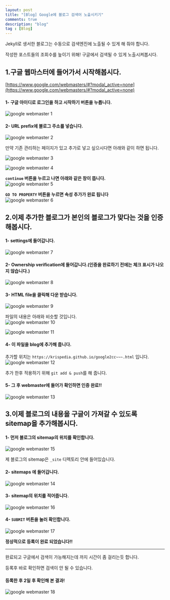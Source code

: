 ```yaml
---
layout: post
title: "[Blog] Google에 블로그 검색어 노출시키기"
comments: true
description: "blog"
tag : [Blog]
---
```


Jekyll로 생서한 블로그는 수동으로 검색엔진에 노출될 수 있게 해 줘야 합니다. <br>

작성한 포스트들의 조회수를 높이기 위해! 구글에서 검색될 수 있게 노출시켜봅시다.<br>

## 1.구글 웹마스터에 들어가서 시작해봅시다. <br>
[https://www.google.com/webmasters/#?modal_active=none](https://www.google.com/webmasters/#?modal_active=none)

#### 1- 구글 아이디로 로그인을 하고 시작하기 버튼을 누릅니다.<br>
![google webmaster 1](https://krispedia.github.io/assets/images/google_webmaster_1.jpg)<br>

#### 2- URL prefix에 블로그 주소를 넣습니다. <br>
![google webmaster 2](https://krispedia.github.io/assets/images/google_webmaster_2.jpg)<br>

만약 기존 관리하는 페이지가 있고 추가로 넣고 싶으시다면 아래와 같이 하면 됩니다.<br>

![google webmaster 3](https://krispedia.github.io/assets/images/google_webmaster_3.jpg)<br>

![google webmaster 4](https://krispedia.github.io/assets/images/google_webmaster_4.jpg)<br>

**`continue` 버튼을 누르고 나면 아래와 같은 창이 뜹니다.** <br>
![google webmaster 5](https://krispedia.github.io/assets/images/google_webmaster_5.jpg)<br>

**`GO TO PROPERTY` 버튼을 누르면 속성 추가가 완료 됩니다**<br>
![google webmaster 6](https://krispedia.github.io/assets/images/google_webmaster_6.jpg)<br>

## 2.이제 추가한 블로그가 본인의 블로그가 맞다는 것을 인증해봅시다.<br>

#### 1- settings에 들어갑니다.<br>
![google webmaster 7](https://krispedia.github.io/assets/images/google_webmaster_7.jpg)<br>

#### 2- Ownership verification에 들어갑니다.(인증을 완료하기 전에는 체크 표시가 나오지 않습니다.)<br>
![google webmaster 8](https://krispedia.github.io/assets/images/google_webmaster_8.jpg)<br>

#### 3- HTML file을 클릭해 다운 받습니다.<br>
![google webmaster 9](https://krispedia.github.io/assets/images/google_webmaster_9.jpg)<br>

파일의 내용은 아래와 비슷할 것입니다.<br>
![google webmaster 10](https://krispedia.github.io/assets/images/google_webmaster_10.jpg)<br>

![google webmaster 11](https://krispedia.github.io/assets/images/google_webmaster_11.jpg)<br>

#### 4- 이 파일을 blog에 추가해 줍니다. <br>
추가할 위치는 `https://krispedia.github.io/google2cc~~~.html` 입니다.<br>
![google webmaster 12](https://krispedia.github.io/assets/images/google_webmaster_12.jpg)<br>

추가 한후 적용하기 위해 `git add & push`를 해 줍니다.<br>

#### 5- 그 후 webmaster에 들어가 확인하면 인증 완료!!<br>
![google webmaster 13](https://krispedia.github.io/assets/images/google_webmaster_13.jpg)<br>

## 3.이제 블로그의 내용을 구글이 가져갈 수 있도록 sitemap을 추가해봅시다.<br>

#### 1- 먼저 블로그의 sitemap의 위치를 확인합니다.<br>
![google webmaster 15](https://krispedia.github.io/assets/images/google_webmaster_15.jpg)<br>

제 블로그의 sitemap은 `_site` 디렉토리 안에 들어있습니다.<br>

#### 2- sitemaps 에 들어갑니다.<br>
![google webmaster 14](https://krispedia.github.io/assets/images/google_webmaster_14.jpg)<br>


#### 3- sitemap의 위치를 적어줍니다.<br>
![google webmaster 16](https://krispedia.github.io/assets/images/google_webmaster_16.jpg)<br>

#### 4- `SUBMIT` 버튼을 눌러 확인합니다.<br>
![google webmaster 17](https://krispedia.github.io/assets/images/google_webmaster_17.jpg)<br>

**정상적으로 등록이 완료 되었습니다!!**<br>

---
완료되고 구글에서 검색이 가능해지는데 까지 시간이 좀 걸리는듯 합니다.<br>

등록후 바로 확인하면 검색이 안 될 수 있습니다.<br>

#### 등록한 후 2일 후 확인해 본 결과!<br>

![google webmaster 18](https://krispedia.github.io/assets/images/google_webmaster_18.jpg)<br>

